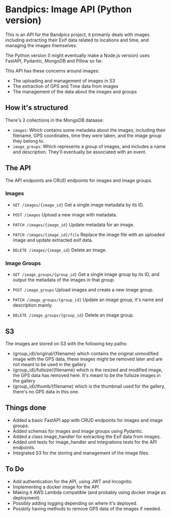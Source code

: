 # Bandpics: Image API (Python version)
This is an API for the Bandpics project, it primarily deals with images including extracting their Exif data related to locations and time, and managing the images themselves.

The Python version (I might eventually make a Node.js version) uses FastAPI, Pydantic, MongoDB and Pillow so far.

This API has these concerns around images:
- The uploading and management of images in S3
- The extraction of GPS and Time data from images
- The management of the data about the images and groups

## How it's structured
There's 2 collections in the MongoDB dataase:
- `images`: Which contains some metadata about the images, including their filename, GPS coordinates, time they were taken, and the image group they belong to.
- `image_groups`: Which represents a group of images, and includes a name and description. They'll eventually be associated with an event.

## The API
The API endpoints are CRUD endpoints for images and image groups.

### Images

- `GET /images/{image_id}`
    Get a single image metadata by its ID.

- `POST /images`
    Upload a new image with metadata.

- `PATCH /images/{image_id}`
    Update metadata for an image.

- `PATCH /images/{image_id}/file`
    Replace the image file with an uploaded image and update extracted exif data.

- `DELETE /images/{image_id}`
    Delete an image.

### Image Groups

- `GET /image_groups/{group_id}`
    Get a single image group by its ID, and output the metadata of the images in that group.

- `POST /image_groups`
    Upload images and create a new image group.

- `PATCH /image_groups/{group_id}`
    Update an image group, it's name and description mainly.

- `DELETE /image_groups/{group_id}`
    Delete an image group.

## S3
The images are stored on S3 with the following key paths:
- {group_id}/original/{filename} which contains the original unmodified image with the GPS data, these images might be removed later and are not meant to be used in the gallery
- {group_id}/fullsize/{filename} which is the resized and modified image, the GPS data has removed here. It's meant to be the fullsize images in the gallery
- {group_id}/thumb/{filename} which is the thumbnail used for the gallery, there's no GPS data in this one.

## Things done
- Added a basic FastAPI app with CRUD endpoints for images and image groups.
- Added schemas for images and image groups using Pydantic.
- Added a class image_handler for extracting the Exif data from images.
- Added unit tests for image_handler and integrations tests for the API endpoints.
- Integrated S3 for the storing and management of the image files.

## To Do
- Add authentication for the API, using JWT and Incognito.
- Implementing a docker image for the API
- Making it AWS Lambda compatible (and probably using docker image as deployment).
- Possibly adding logging depending on where it's deployed.
- Possbily having methods to remove GPS data of the images if needed.